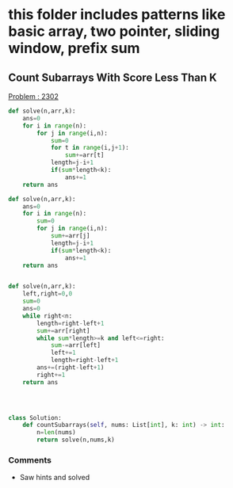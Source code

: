 # this folder includes patterns like basic array, two pointer, sliding window, prefix sum

<h2>Count Subarrays With Score Less Than K</h2>
<a href="https://leetcode.com/problems/count-subarrays-with-score-less-than-k/description/">Problem : 2302</a>

```python
def solve(n,arr,k):
    ans=0
    for i in range(n):
        for j in range(i,n):
            sum=0
            for t in range(i,j+1):
                sum+=arr[t]
            length=j-i+1
            if(sum*length<k):
                ans+=1
    return ans

def solve(n,arr,k):
    ans=0
    for i in range(n):
        sum=0
        for j in range(i,n):
            sum+=arr[j]
            length=j-i+1
            if(sum*length<k):
                ans+=1
    return ans


def solve(n,arr,k):
    left,right=0,0
    sum=0
    ans=0
    while right<n:
        length=right-left+1
        sum+=arr[right]
        while sum*length>=k and left<=right:
            sum-=arr[left]
            left+=1
            length=right-left+1
        ans+=(right-left+1)
        right+=1
    return ans
        



class Solution:
    def countSubarrays(self, nums: List[int], k: int) -> int:
        n=len(nums)
        return solve(n,nums,k)
```

<h3>Comments</h3>

<ul>
	<li>Saw hints and solved</li>
</ul>